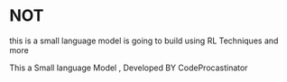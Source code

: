 # NOT
this is a small language model is going to build using RL Techniques and more














This a Small language Model , Developed BY CodeProcastinator
